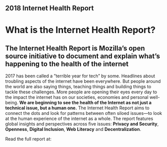 ## 2018 Internet Health Report

# What is the Internet Health Report?
## The **Internet Health Report** is Mozilla’s open source initiative to document and explain what’s happening to the health of the internet

2017 has been called a ”terrible year for tech” by some. Headlines about troubling aspects of the internet have been everywhere. But people around the world are also saying things, teaching things and building things to tackle these challenges. More people are opening their eyes every day to the impact the internet has on our societies, economies and personal well-being. **We are beginning to see the health of the Internet as not just a technical issue, but a human one.** The Internet Health Report aims to connect the dots and look for patterns between often siloed issues—to look at the human experience of the internet as a whole.
The report features global insights and perspectives across five issues: **Privacy and Security**, **Openness**, **Digital Inclusion**, **Web Literacy** and **Decentralization**.

Read the full report at:
